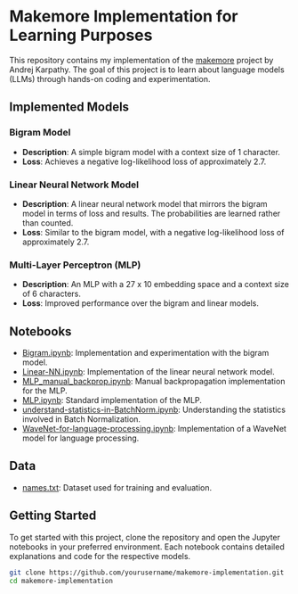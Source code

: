 # Makemore Implementation for Learning Purposes

This repository contains my implementation of the [makemore](https://github.com/karpathy/makemore) project by Andrej Karpathy. The goal of this project is to learn about language models (LLMs) through hands-on coding and experimentation.

## Implemented Models

### Bigram Model

- **Description**: A simple bigram model with a context size of 1 character.
- **Loss**: Achieves a negative log-likelihood loss of approximately 2.7.

### Linear Neural Network Model

- **Description**: A linear neural network model that mirrors the bigram model in terms of loss and results. The probabilities are learned rather than counted.
- **Loss**: Similar to the bigram model, with a negative log-likelihood loss of approximately 2.7.

### Multi-Layer Perceptron (MLP)

- **Description**: An MLP with a 27 x 10 embedding space and a context size of 6 characters.
- **Loss**: Improved performance over the bigram and linear models.

## Notebooks

- [Bigram.ipynb](src/Bigram.ipynb): Implementation and experimentation with the bigram model.
- [Linear-NN.ipynb](src/Linear-NN.ipynb): Implementation of the linear neural network model.
- [MLP_manual_backprop.ipynb](src/MLP_manual_backprop.ipynb): Manual backpropagation implementation for the MLP.
- [MLP.ipynb](src/MLP.ipynb): Standard implementation of the MLP.
- [understand-statistics-in-BatchNorm.ipynb](src/understand-statistics-in-BatchNorm.ipynb): Understanding the statistics involved in Batch Normalization.
- [WaveNet-for-language-processing.ipynb](src/WaveNet-for-language-processing.ipynb): Implementation of a WaveNet model for language processing.

## Data

- [names.txt](src/names.txt): Dataset used for training and evaluation.

## Getting Started

To get started with this project, clone the repository and open the Jupyter notebooks in your preferred environment. Each notebook contains detailed explanations and code for the respective models.

```sh
git clone https://github.com/yourusername/makemore-implementation.git
cd makemore-implementation
```
